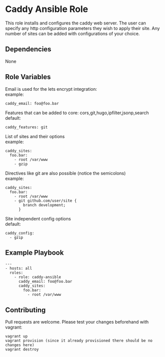 Caddy Ansible Role
=========

This role installs and configures the caddy web server. The user can specify any http configuration parameters they wish to apply their site. Any number of sites can be added with configurations of your choice.

Dependencies
------------
None

Role Variables
--------------

Email is used for the lets encrypt integration:<br>
example:
```
caddy_email: foo@foo.bar
```
Features that can be added to core: cors,git,hugo,ipfilter,jsonp,search<br>
default:
```
caddy_features: git
```
List of sites and their options<br>
example:
```
caddy_sites:
  foo.bar:
    - root /var/www
    - gzip
```
Directives like git are also possible (notice the semicolons)<br>
example:
```
caddy_sites:
  foo.bar:
    - root /var/www
    - git github.com/user/site {
        branch development;
      }
```
Site independent config options<br>
default:
```
caddy_config:
  - gzip
```

Example Playbook
----------------
```
---
- hosts: all
  roles:
    - role: caddy-ansible
      caddy_email: foo@foo.bar
      caddy_sites:
        foo.bar:
          - root /var/www
```

Contributing
------------
Pull requests are welcome. Please test your changes beforehand with vagrant:
```
vagrant up
vagrant provision (since it already provisioned there should be no changes here)
vagrant destroy
```
